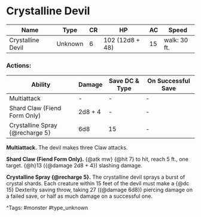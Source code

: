 # Crystalline Devil

| Name | Type | CR | HP | AC | Speed |
|------|------|----|----|----|-------|
| Crystalline Devil | Unknown | 6 | 102 (12d8 + 48) | 15 | walk: 30 ft. |

### Actions:

| Ability | Damage | Save DC & Type | On Successful Save |
|---------|--------|----------------|--------------------|
| Multiattack | - | - | - |
| Shard Claw (Fiend Form Only) | 2d8 + 4 | - | - |
| Crystalline Spray {@recharge 5} | 6d8 | 15 | - |


**Multiattack.** The devil makes three Claw attacks.

**Shard Claw (Fiend Form Only).** {@atk mw} {@hit 7} to hit, reach 5 ft., one target. {@h}13 ({@damage 2d8 + 4}) slashing damage.

**Crystalline Spray {@recharge 5}.** The crystalline devil sprays a burst of crystal shards. Each creature within 15 feet of the devil must make a {@dc 15} Dexterity saving throw, taking 27 ({@damage 6d8}) piercing damage on a failed save, or half as much damage on a successful one.

^Tags: #monster #type_unknown